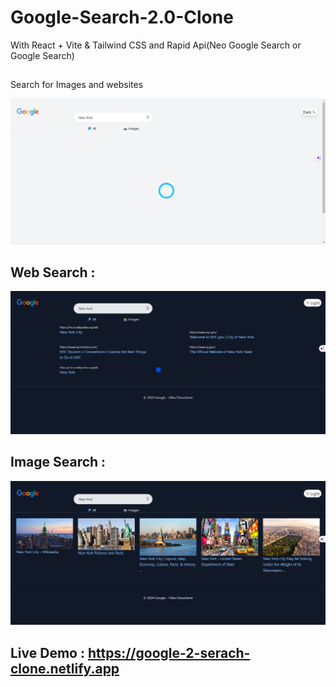 # Google-Search-2.0-Clone
With React + Vite &amp; Tailwind CSS and Rapid Api(Neo Google Search or Google Search)
##
Search for Images and websites

![Google Search 2.0 Clone](google.png)

## Web Search :
![Google Search 2.0 Clone](google1.png)

## Image Search :
![Google Search 2.0 Clone](google2.png)

## Live Demo : https://google-2-serach-clone.netlify.app